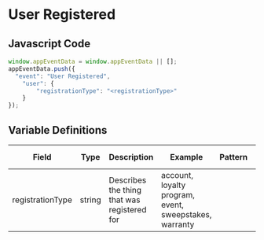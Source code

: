 # User Registered

### 

## Javascript Code
```js
window.appEventData = window.appEventData || [];
appEventData.push({
  "event": "User Registered",
    "user": {
        "registrationType": "<registrationType>"
    }
});
```

## Variable Definitions

|Field|Type|Description|Example|Pattern|Min Length|Max Length|Minimum|Maximum|Multiple Of|
| --- | --- | --- | --- | --- | --- | --- | --- | --- | --- |
|registrationType|string|Describes the thing that was registered for |account, loyalty program, event, sweepstakes, warranty|||||||
